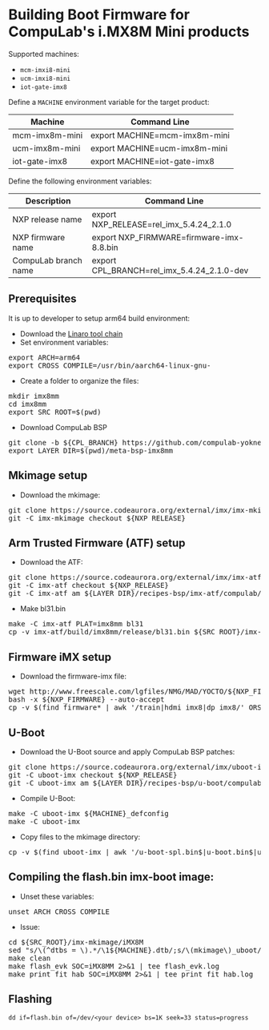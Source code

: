# Building Boot Firmware for CompuLab's i.MX8M Mini products

Supported machines:

* `mcm-imxi8-mini`
* `ucm-imxi8-mini`
* `iot-gate-imx8`

Define a `MACHINE` environment variable for the target product:

|Machine|Command Line|
|---|---|
|mcm-imx8m-mini|export MACHINE=mcm-imx8m-mini
|ucm-imx8m-mini|export MACHINE=ucm-imx8m-mini
|iot-gate-imx8|export MACHINE=iot-gate-imx8

Define the following environment variables:

|Description|Command Line|
|---|---|
|NXP release name|export NXP_RELEASE=rel_imx_5.4.24_2.1.0|
|NXP firmware name|export NXP_FIRMWARE=firmware-imx-8.8.bin|
|CompuLab branch name|export CPL_BRANCH=rel_imx_5.4.24_2.1.0-dev|


## Prerequisites
It is up to developer to setup arm64 build environment:
* Download the [Linaro tool chain](https://releases.linaro.org/components/toolchain/binaries/7.4-2019.02/aarch64-linux-gnu/)
* Set environment variables:
<pre>
export ARCH=arm64
export CROSS_COMPILE=/usr/bin/aarch64-linux-gnu-
</pre>
* Create a folder to organize the files:
<pre>
mkdir imx8mm
cd imx8mm
export SRC_ROOT=$(pwd)
</pre>

* Download CompuLab BSP
<pre>
git clone -b ${CPL_BRANCH} https://github.com/compulab-yokneam/meta-bsp-imx8mm.git
export LAYER_DIR=$(pwd)/meta-bsp-imx8mm
</pre>

## Mkimage setup
* Download the mkimage:
<pre>
git clone https://source.codeaurora.org/external/imx/imx-mkimage.git
git -C imx-mkimage checkout ${NXP_RELEASE}
</pre>

## Arm Trusted Firmware (ATF) setup
* Download the ATF:
<pre>
git clone https://source.codeaurora.org/external/imx/imx-atf.git
git -C imx-atf checkout ${NXP_RELEASE}
git -C imx-atf am ${LAYER_DIR}/recipes-bsp/imx-atf/compulab/imx8mm/*.patch
</pre>
* Make bl31.bin
<pre>
make -C imx-atf PLAT=imx8mm bl31
cp -v imx-atf/build/imx8mm/release/bl31.bin ${SRC_ROOT}/imx-mkimage/iMX8M/
</pre>

## Firmware iMX setup
* Download the firmware-imx file:
<pre>
wget http://www.freescale.com/lgfiles/NMG/MAD/YOCTO/${NXP_FIRMWARE}
bash -x ${NXP_FIRMWARE} --auto-accept
cp -v $(find firmware* | awk '/train|hdmi_imx8|dp_imx8/' ORS=" ") ${SRC_ROOT}/imx-mkimage/iMX8M/
</pre>

## U-Boot
* Download the U-Boot source and apply CompuLab BSP patches:
<pre>
git clone https://source.codeaurora.org/external/imx/uboot-imx.git
git -C uboot-imx checkout ${NXP_RELEASE}
git -C uboot-imx am ${LAYER_DIR}/recipes-bsp/u-boot/compulab/imx8mm/*.patch
</pre>

* Compile U-Boot:
<pre>
make -C uboot-imx ${MACHINE}_defconfig
make -C uboot-imx
</pre>

* Copy files to the mkimage directory:
<pre>
cp -v $(find uboot-imx | awk '/u-boot-spl.bin$|u-boot.bin$|u-boot-nodtb.bin$|cl-som.*\.dtb$|mkimage$/' ORS=" ") ${SRC_ROOT}/imx-mkimage/iMX8M/                                                                     
</pre>

<!---
## OP-TEE Setup
Download the OP-TEE from:
<pre>
git clone https://source.codeaurora.org/external/imx/imx-optee-os
git -C imx-optee-os checkout ${NXP_RELEASE}
git -C imx-atf am ${LAYER_DIR}/recipes-security/optee-imx/compulab/imx8mm/*.patch
</pre>

* Set environment variables:
<pre>
export ARCH=arm
export CROSS_COMPILE=/usr/bin/arm-linux-gnu-
export CROSS_COMPILE64=/usr/bin/arm-linux-gnu-
</pre>

* Make tee.bin
<pre>
cd imx-optee-os
./scripts/imx_build.sh mx8mmevk
cp -v build.mx8mmevk/core/tee.bin ${SRC_ROOT}/imx-mkimage/iMX8M/
</pre>
-->

## Compiling the **flash.bin** imx-boot image:
* Unset these variables:
<pre>
unset ARCH CROSS_COMPILE
</pre>
* Issue:
<pre>
cd ${SRC_ROOT}/imx-mkimage/iMX8M
sed "s/\(^dtbs = \).*/\1${MACHINE}.dtb/;s/\(mkimage\)_uboot/\1/" soc.mak > Makefile
make clean
make flash_evk SOC=iMX8MM 2>&1 | tee flash_evk.log
make print_fit_hab SOC=iMX8MM 2>&1 | tee print_fit_hab.log
</pre>

## Flashing
`dd if=flash.bin of=/dev/<your device> bs=1K seek=33 status=progress`
